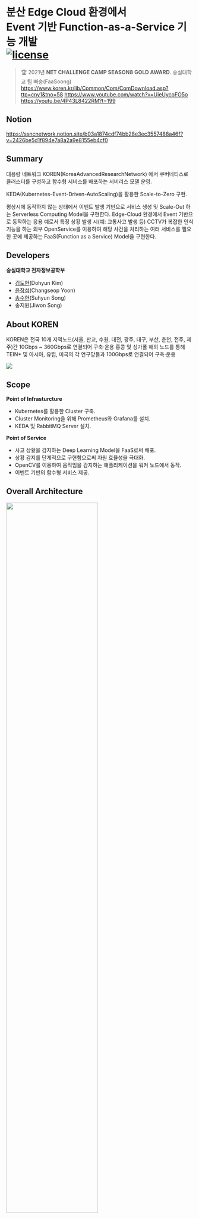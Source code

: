 # 분산 Edge Cloud 환경에서 <br/>Event 기반 Function-as-a-Service 기능 개발<br/>[![license](https://img.shields.io/github/license/dohyunKim12/FaaS-Soong.svg?style=flat-square)](https://github.com/dohyunKim12/FaaS-Soong/blob/master/LICENSE)

> :trophy: 2021년 **NET CHALLENGE CAMP SEASON8 GOLD AWARD**. 숭실대학교 팀 빠숭(FaaSoong)<br/> 
> https://www.koren.kr/lib/Common/Com/ComDownload.asp?ttp=cny1&tno=58 
> https://www.youtube.com/watch?v=UieUycoFO5o <br/> 
> https://youtu.be/4P43L8422RM?t=199

## Notion

https://ssncnetwork.notion.site/b03a1874cdf74bb28e3ec3557488a46f?v=2426be5d1f894e7a8a2a9e8155eb4cf0

## Summary

대용량 네트워크 KOREN(KoreaAdvancedResearchNetwork) 에서 쿠버네티스로 클러스터를 구성하고 함수형 서비스를 배포하는 서버리스 모델 운영.

KEDA(Kubernetes-Event-Driven-AutoScaling)을 활용한 Scale-to-Zero 구현.

평상시에 동작하지 않는 상태에서 이벤트 발생 기반으로 서비스 생성 및 Scale-Out 하는 Serverless Computing Model을 구현한다. Edge-Cloud 환경에서 Event 기반으로 동작하는 응용 예로서 특정 상황 발생 시(예: 교통사고 발생 등) CCTV가 복잡한 인식기능을 하는 외부 OpenService를 이용하여 해당 사건을 처리하는 여러 서비스를 필요한 곳에 제공하는 FaaS(Function as a Service) Model을 구현한다.

## Developers

**숭실대학교 전자정보공학부**

-   [김도현](https://github.com/dohyunKim12)(Dohyun Kim)
-   [윤창섭](https://github.com/ryunchang)(Changseop Yoon)
-   [송수현](https://github.com/suhyunS123)(Suhyun Song)
-   송지원(Jiwon Song)

## About KOREN
KOREN은 전국 10개 지역노드(서울, 판교, 수원, 대전, 광주, 대구, 부산, 춘천, 전주, 제주)간 10Gbps ~ 360Gbps로 연결되어 구축·운용
홍콩 및 싱가폴 해외 노드를 통해 TEIN* 및 아시아, 유럽, 미국의 각 연구망들과 100Gbps로 연결되어 구축·운용

<img src="https://user-images.githubusercontent.com/72643027/174044251-f93b7699-fd16-494c-9ded-16b5632382c4.png"/>

## Scope

**Point of Infrasturcture**

-   Kubernetes를 활용한 Cluster 구축.
-   Cluster Monitoring을 위해 Prometheus와 Grafana를 설치.
-   KEDA 및 RabbitMQ Server 설치.

**Point of Service**

-   사고 상황을 감지하는 Deep Learning Model을 FaaS로써 배포.
-   상황 감지를 단계적으로 구현함으로써 자원 효율성을 극대화.
-   OpenCV를 이용하여 움직임을 감지하는 애플리케이션을 워커 노드에서 동작.
-   이벤트 기반의 함수형 서비스 제공.

## Overall Architecture

<img src="https://user-images.githubusercontent.com/72643027/153318004-74439fbb-4aa9-4086-90e9-e3f43589fe71.png" width="70%" height="70%"/>

## Scenario

~~~
1. 워커 노드에서 CCTV 영상을 수신하면서 움직임 감지 Pod 항시 동작
2. 움직임 감지 후 RabbitMQ의 Motion 큐에 메시지 전송
3. KEDA가 RabbitMQ 메시지를 받아 HPC에 세부 상황 감지 Pod 배포
4. 세부 상황 감지 후 RabbitMQ의 해당 큐에 메시지 전송
5. 사고 데이터를 DB에 저장 후 실시간 위험 상황 알림 서비스 배포
6. 서비스 종료 후 포드 소멸
~~~

![64mssl](https://user-images.githubusercontent.com/72643027/153319790-42679e44-bd3e-4524-a3d0-b22bac2c68f5.gif)

## GPU Resource Monitoring

함수형 서비스(FaaS) 구현에 따른 GPU Resource 사용률 측정.
GPU를 사용하는 Pod가 특정 이벤트 기반으로 동작함을 확인.

![64mrtb](https://user-images.githubusercontent.com/72643027/153318969-e2c350e7-ca8b-42da-9c5f-309eab4e6720.gif)

<br/>

## Role

#### 도현

~~~
- 대전 Hub, 성남 HPC 쿠버네티스 클러스터 구성
- KubernetesEventDrivenAutoscaling 구현
- motion_detect Docker image 개발
- 메트릭 수집 PromQL 작성, Grafana 대시보드 구성
- Cluster networking Trouble Shooting
- Database(PaaS-TA MySQL) Management
- 움직임 Event 발생에 따른 RabbitMQ Enqueue & Dequeue 알고리즘 개발
~~~

#### 창섭

~~~
- OpenStack Management
- RabbitMQ 환경설치 및 KEDA trigger 연동
- Yolo v4 모델 학습
- 이미지 캡셔닝 모델 학습
- Darknet Docker image 개발
- AMP Docker image 개발
- 움직임 Event 발생에 따른 RabbitMQ Enqueue & Dequeue 알고리즘 개발
~~~

#### 수현

~~~
- Android - Tmap API 사고지점 표시 app 개발
- Twitter Upload Docker image 개발
- PaaS-TA 웹서버와 DB 관리
~~~

#### 지원

~~~
- 쿠버네티스 클러스터 구성
- Yolo v4 모델 학습
- 현장 시연 network setting
~~~

**For more, please check out `doc/`**
